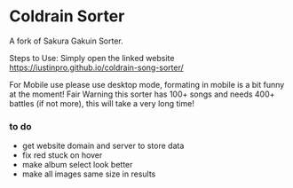 # Coldrain Sorter

A fork of Sakura Gakuin Sorter.

Steps to Use:
Simply open the linked website
https://iustinpro.github.io/coldrain-song-sorter/

For Mobile use please use desktop mode, formating in mobile is a bit funny at the moment!
Fair Warning this sorter has 100+ songs and needs 400+ battles (if not more), this will take a very long time!

### to do

* get website domain and server to store data
* fix red stuck on hover
* make album select look better
* make all images same size in results
